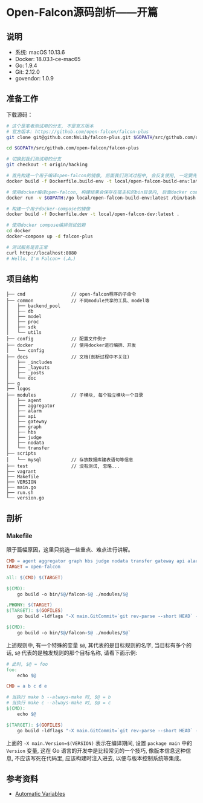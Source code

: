 # Open-Falcon源码剖析——开篇

## 说明

* 系统: macOS 10.13.6
* Docker: 18.03.1-ce-mac65
* Go: 1.9.4
* Git: 2.12.0
* govendor: 1.0.9

## 准备工作

下载源码：

```bash
# 这个是笔者测试用的分支, 不是官方版本
# 官方版本: https://github.com/open-falcon/falcon-plus
git clone git@github.com:NsLib/falcon-plus.git $GOPATH/src/github.com/open-falcon/falcon-plus

cd $GOPATH/src/github.com/open-falcon/falcon-plus

# 切换到我们测试用的分支
git checkout -t origin/hacking

# 首先构建一个用于编译open-falcon的镜像, 后面我们测试过程中, 会反复使用, 一定要先配置好
docker build -f Dockerfile.build-env -t local/open-falcon-build-env:latest .

# 使用docker编译open-falcon, 构建结果会保存在宿主机的bin目录内, 后面docker compose编排时会被使用
docker run -v $GOPATH:/go local/open-falcon-build-env:latest /bin/bash -c 'cd /go/src/github.com/open-falcon/falcon-plus && make -f Makefile.dev dev'

# 构建一个用于docker-compose的镜像
docker build -f Dockerfile.dev -t local/open-falcon-dev:latest .

# 使用docker compose编排测试依赖
cd docker
docker-compose up -d falcon-plus

# 测试服务是否正常
curl http://localhost:8080
# Hello, I'm Falcon+ (｡A｡)
```

## 项目结构

```
├── cmd                 // open-falcon程序的子命令
├── common              // 不同module共享的工具、model等
│   ├── backend_pool
│   ├── db
│   ├── model
│   ├── proc
│   ├── sdk
│   └── utils
├── config              // 配置文件例子
├── docker              // 使用docker进行编排、开发
│   └── config
├── docs                // 文档(剖析过程中不关注)
│   ├── _includes
│   ├── _layouts
│   ├── _posts
│   └── doc
├── g
├── logos
├── modules             // 子模块, 每个独立模块一个目录
│   ├── agent
│   ├── aggregator
│   ├── alarm
│   ├── api
│   ├── gateway
│   ├── graph
│   ├── hbs
│   ├── judge
│   ├── nodata
│   └── transfer
├── scripts
│   └── mysql           // 存放数据库建表语句等信息
├── test                // 没有测试, 忽略...
├── vagrant 
├── Makefile
├── VERSION
├── main.go
├── run.sh
└── version.go
```

## 剖析

### Makefile

限于篇幅原因，这里只挑选一些重点、难点进行讲解。

```makefile
CMD = agent aggregator graph hbs judge nodata transfer gateway api alarm
TARGET = open-falcon

all: $(CMD) $(TARGET)

$(CMD):
	go build -o bin/$@/falcon-$@ ./modules/$@

.PHONY: $(TARGET)
$(TARGET): $(GOFILES)
	go build -ldflags "-X main.GitCommit=`git rev-parse --short HEAD` -X main.Version=$(VERSION)" -o open-falcon
```


```makefile
$(CMD):
	go build -o bin/$@/falcon-$@ ./modules/$@`
```

上述规则中, 有一个特殊的变量 `$@`, 其代表的是目标规则的名字, 当目标有多个的话, `$@` 代表的是触发规则的那个目标名称, 请看下面示例:

```makefile
# 此时, $@ = foo
foo:
	echo $@
```

```makefile
CMD = a b c d e

# 当执行 make b --always-make 时, $@ = b
# 当执行 make c --always-make 时, $@ = c
$(CMD):
	echo $@
```

```makefile
$(TARGET): $(GOFILES)
	go build -ldflags "-X main.GitCommit=`git rev-parse --short HEAD` -X main.Version=$(VERSION)" -o open-falcon
```

上面的 `-X main.Version=$(VERSION)` 表示在编译期间, 设置 `package main` 中的 `Version` 变量, 这在 Go 语言的开发中是比较常见的一个技巧, 像版本信息这种信息, 不应该写死在代码里, 应该构建时注入进去, 以便与版本控制系统等集成。


## 参考资料

* [Automatic Variables](https://www.gnu.org/software/make/manual/html_node/Automatic-Variables.html)

